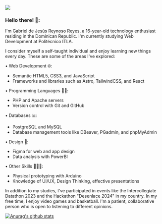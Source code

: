 
<!--
**GGmipana/GGmipana** is a ✨ _special_ ✨ repository because its `README.md` (this file) appears on your GitHub profile.
-->

<img src="https://mir-s3-cdn-cf.behance.net/project_modules/max_1200/22b22287602523.5dbd29081561d.gif"></img>

<h3 align="left">Hello there! 👋:</h3>

<p>I'm Gabriel de Jesús Reynoso Reyes, a 16-year-old technology enthusiast residing in the Dominican Republic. I'm currently studying Web Development at Politécnico ITLA. 

I consider myself a self-taught individual and enjoy learning new things every day. These are some of the areas I've explored:

• Web Development 🌐:
- Semantic HTML5, CSS3, and JavaScript
- Frameworks and libraries such as Astro, TailwindCSS, and React

• Programming Languages 👨‍💻: 
- PHP and Apache servers
- Version control with Git and GitHub

• Databases 📊:
- PostgreSQL and MySQL
- Database management tools like DBeaver, PGadmin, and phpMyAdmin

• Design 🎨:
- Figma for web and app design 
- Data analysis with PowerBI

• Other Skills 🙋🏽‍♂️:
- Physical prototyping with Arduino
- Knowledge of UI/UX, Design Thinking, effective presentations

In addition to my studies, I've participated in events like the Intercollegiate Datathon 2023 and the Hackathon "Desenlace 2024" in my country.
In my free time, I enjoy video games and basketball. I'm a patient, collaborative person who is open to listening to different opinions.
</p>

[![Anurag's github stats](https://github-readme-stats.vercel.app/api?username=GabrielR1905)](https://github.com/anuraghazra/github-readme-stats)


















